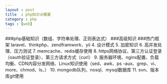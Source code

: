 ```yaml
---
layout : post
title  : php知识点概要
category : php
tags : [web]
---
```


###php基础知识（数组、字符串处理、正则表达式）
###高级知识
###热门框架 laravel、thinkphp、zendframwork、yii
4. 设计模式
5. 加密知识
6. 高并发处理、压力测试
7. memcache、redis缓存使用
8. https网络协议、第三方认证登录（oauth验证登录）、第三方请求方式（curl）
9. 服务器环境、nginx配置、负载均衡、CDN内容分发网络、Linux知识使用（sed、awk、ps -aux、grep、vi、more、chmod、ls、）
10. mongodb队列、nosql、mysql数据库
11. svn、版本库git使用
